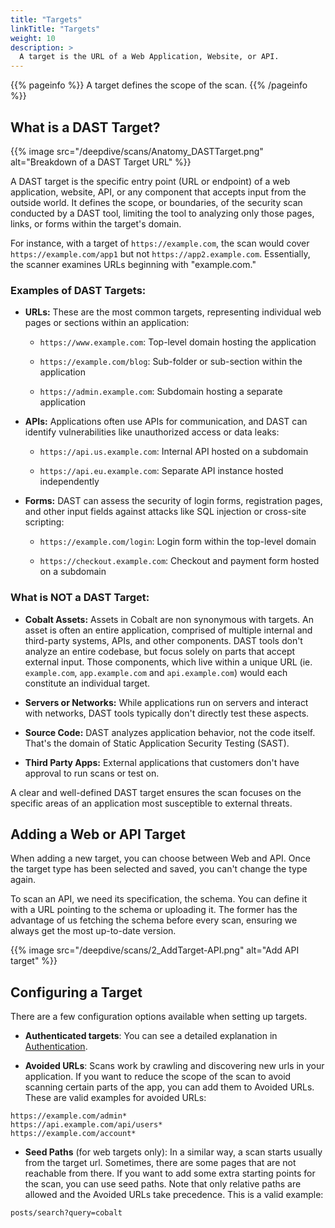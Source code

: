 ```yaml
---
title: "Targets"
linkTitle: "Targets"
weight: 10
description: >
  A target is the URL of a Web Application, Website, or API.
---
```

<style>
.image-box {
  margin: 20px;
  border: 1px solid #DADDE1;
  border-radius: 8px;
  box-shadow: 0px 4px 8px rgba(0, 0, 0, 0.1);
}
</style>

{{% pageinfo %}}
A target defines the scope of the scan.
{{% /pageinfo %}}

## What is a DAST Target?

{{% image src="/deepdive/scans/Anatomy_DASTTarget.png" alt="Breakdown of a DAST Target URL" %}}

A DAST target is the specific entry point (URL or endpoint) of a web application, website, API, or any component that accepts input from the outside world. It defines the scope, or boundaries, of the security scan conducted by a DAST tool, limiting the tool to analyzing only those pages, links, or forms within the target's domain.

For instance, with a target of `https://example.com`, the scan would cover `https://example.com/app1` but not `https://app2.example.com`. Essentially, the scanner examines URLs beginning with "example.com."

### Examples of DAST Targets:

- **URLs:** These are the most common targets, representing individual web pages or sections within an application:

  - `https://www.example.com`: Top-level domain hosting the application

  - `https://example.com/blog`: Sub-folder or sub-section within the application

  - `https://admin.example.com`: Subdomain hosting a separate application

- **APIs:** Applications often use APIs for communication, and DAST can identify vulnerabilities like unauthorized access or data leaks:

  - `https://api.us.example.com`: Internal API hosted on a subdomain

  - `https://api.eu.example.com`: Separate API instance hosted independently

- **Forms:** DAST can assess the security of login forms, registration pages, and other input fields against attacks like SQL injection or cross-site scripting:

  - `https://example.com/login`: Login form within the top-level domain

  - `https://checkout.example.com`: Checkout and payment form hosted on a subdomain

### What is NOT a DAST Target:

- **Cobalt Assets:** Assets in Cobalt are non synonymous with targets. An asset is often an entire application, comprised of multiple internal and third-party systems, APIs, and other components. DAST tools don't analyze an entire codebase, but focus solely on parts that accept external input. Those components, which live within a unique URL (ie. `example.com`, `app.example.com` and `api.example.com`) would each constitute an individual target.

- **Servers or Networks:** While applications run on servers and interact with networks, DAST tools typically don't directly test these aspects.

- **Source Code:** DAST analyzes application behavior, not the code itself. That's the domain of Static Application Security Testing (SAST).

- **Third Party Apps:** External applications that customers don't have approval to run scans or test on.

A clear and well-defined DAST target ensures the scan focuses on the specific areas of an application most susceptible to external threats.

## Adding a Web or API Target

When adding a new target, you can choose between Web and API. Once the target type has been selected and saved, you can't change the type again.

To scan an API, we need its specification, the schema. You can define it with a URL pointing to the schema or uploading it. The former has the advantage of us fetching the schema before every scan, ensuring we always get the most up-to-date version.

{{% image src="/deepdive/scans/2_AddTarget-API.png" alt="Add API target" %}}

## Configuring a Target

There are a few configuration options available when setting up targets.

- **Authenticated targets**: You can see a detailed explanation in [Authentication].

- **Avoided URLs**: Scans work by crawling and discovering new urls in your application. If you want to reduce the scope of the scan to
avoid scanning certain parts of the app, you can add them to Avoided URLs. These are valid examples for avoided URLs:
```
https://example.com/admin*
https://api.example.com/api/users*
https://example.com/account*
```
- **Seed Paths** (for web targets only): In a similar way, a scan starts usually from the target url. Sometimes, there are some pages that are not reachable from there. If you want to add some extra starting points for the scan, you can use seed paths. Note that only relative paths are allowed and the Avoided URLs take precedence. This is a valid example:

```
posts/search?query=cobalt
```

<!-- links -->
[Authentication]: /platform-deep-dive/scans/target_auth

